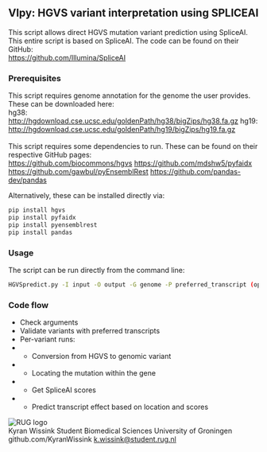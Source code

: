 ## VIpy: HGVS variant interpretation using SPLICEAI
This script allows direct HGVS mutation variant prediction using SpliceAI. 
<br>
This entire script is based on SpliceAI. The code can be found on their GitHub:<br>
https://github.com/Illumina/SpliceAI
<br>

### Prerequisites
This script requires genome annotation for the genome the user provides. These can be downloaded here:<br>
hg38: http://hgdownload.cse.ucsc.edu/goldenPath/hg38/bigZips/hg38.fa.gz
hg19: http://hgdownload.cse.ucsc.edu/goldenPath/hg19/bigZips/hg19.fa.gz
<br>
<br>
This script requires some dependencies to run. These can be found on their respective GitHub pages:<br>
https://github.com/biocommons/hgvs
https://github.com/mdshw5/pyfaidx
https://github.com/gawbul/pyEnsemblRest
https://github.com/pandas-dev/pandas

Alternatively, these can be installed directly via:
```sh
pip install hgvs
pip install pyfaidx
pip install pyensemblrest
pip install pandas
```

### Usage
The script can be run directly from the command line:
```sh
HGVSpredict.py -I input -O output -G genome -P preferred_transcript (optional)
```

### Code flow
* Check arguments
* Validate variants with preferred transcripts
* Per-variant runs:
* * Conversion from HGVS to genomic variant 
* * Locating the mutation within the gene
* * Get SpliceAI scores
* * Predict transcript effect based on location and scores

![RUG logo](https://www.rug.nl/about-ug/practical-matters/huisstijl/huisstijl-basiselementen/images/rugr_logonl_rood_rgb-web.png)<br>
Kyran Wissink
Student Biomedical Sciences
University of Groningen
github.com/KyranWissink
k.wissink@student.rug.nl
